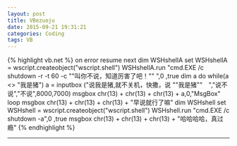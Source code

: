 ```yaml
---
layout: post
title: VBezuoju
date: 2015-09-21 19:31:21
categories: Coding
tags: VB
---
```


{% highlight vb.net %}
on error resume next
dim WSHshellA
set WSHshellA = wscript.createobject("wscript.shell")
WSHshellA.run "cmd.EⅩE /c shutdown -r -t 60 -c ""叫你不说，知道厉害了吧！"" ",0 ,true
dim a
do while(a <> "我是猪")
a = inputbox ("说我是猪,就不关机，快撒，说 ""我是猪""　","说不说","不说",8000,7000)
msgbox chr(13) + chr(13) + chr(13) + a,0,"MsgBox"
loop
msgbox chr(13) + chr(13) + chr(13) + "早说就行了嘛"
dim WSHshell
set WSHshell = wscript.createobject("wscript.shell")
WSHshell.run "cmd.EⅩE /c shutdown -a",0 ,true
msgbox chr(13) + chr(13) + chr(13) + "哈哈哈哈，真过瘾"
{% endhighlight %}

------
